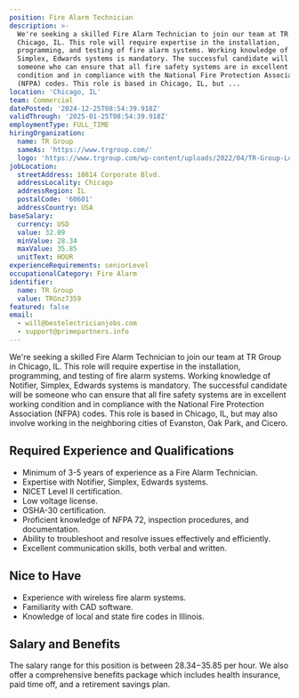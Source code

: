 ```yaml
---
position: Fire Alarm Technician
description: >-
  We're seeking a skilled Fire Alarm Technician to join our team at TR Group in
  Chicago, IL. This role will require expertise in the installation,
  programming, and testing of fire alarm systems. Working knowledge of Notifier,
  Simplex, Edwards systems is mandatory. The successful candidate will be
  someone who can ensure that all fire safety systems are in excellent working
  condition and in compliance with the National Fire Protection Association
  (NFPA) codes. This role is based in Chicago, IL, but ...
location: 'Chicago, IL'
team: Commercial
datePosted: '2024-12-25T08:54:39.918Z'
validThrough: '2025-01-25T08:54:39.918Z'
employmentType: FULL_TIME
hiringOrganization:
  name: TR Group
  sameAs: 'https://www.trgroup.com/'
  logo: 'https://www.trgroup.com/wp-content/uploads/2022/04/TR-Group-Logo.png'
jobLocation:
  streetAddress: 10814 Corporate Blvd.
  addressLocality: Chicago
  addressRegion: IL
  postalCode: '60601'
  addressCountry: USA
baseSalary:
  currency: USD
  value: 32.09
  minValue: 28.34
  maxValue: 35.85
  unitText: HOUR
experienceRequirements: seniorLevel
occupationalCategory: Fire Alarm
identifier:
  name: TR Group
  value: TRGnz7359
featured: false
email:
  - will@bestelectricianjobs.com
  - support@primepartners.info
---
```




We're seeking a skilled Fire Alarm Technician to join our team at TR Group in Chicago, IL. This role will require expertise in the installation, programming, and testing of fire alarm systems. Working knowledge of Notifier, Simplex, Edwards systems is mandatory. The successful candidate will be someone who can ensure that all fire safety systems are in excellent working condition and in compliance with the National Fire Protection Association (NFPA) codes. This role is based in Chicago, IL, but may also involve working in the neighboring cities of Evanston, Oak Park, and Cicero.

## Required Experience and Qualifications

- Minimum of 3-5 years of experience as a Fire Alarm Technician.
- Expertise with Notifier, Simplex, Edwards systems.
- NICET Level II certification.
- Low voltage license.
- OSHA-30 certification.
- Proficient knowledge of NFPA 72, inspection procedures, and documentation.
- Ability to troubleshoot and resolve issues effectively and efficiently.
- Excellent communication skills, both verbal and written.

## Nice to Have

- Experience with wireless fire alarm systems.
- Familiarity with CAD software.
- Knowledge of local and state fire codes in Illinois.

## Salary and Benefits

The salary range for this position is between $28.34-$35.85 per hour. We also offer a comprehensive benefits package which includes health insurance, paid time off, and a retirement savings plan.
